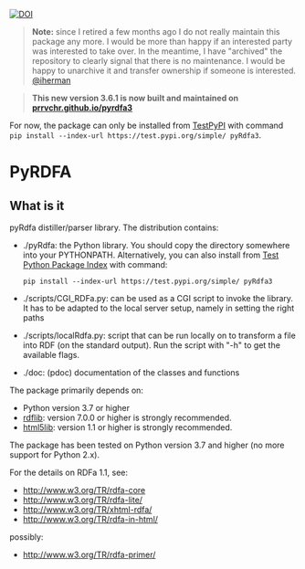 
[![DOI](https://zenodo.org/badge/doi/10.5281/zenodo.14547.svg)](http://dx.doi.org/10.5281/zenodo.14547)

> **Note:** since I retired a few months ago I do not really maintain this package any more. I would be more than happy if an interested party was interested to take over. In the meantime, I have "archived" the repository to clearly signal that there is no maintenance. I would be happy to unarchive it and transfer ownership if someone is interested.    
> [@iherman](https://github.com/iherman)

> **This new version 3.6.1 is now built and maintained on [prrvchr.github.io/pyrdfa3](https://github.com/prrvchr/pyrdfa3/)**

For now, the package can only be installed from [TestPyPI](https://test.pypi.org/project/pyRdfa3/) with command `pip install --index-url https://test.pypi.org/simple/ pyRdfa3`.

PyRDFA
======


What is it
----------

pyRdfa distiller/parser library. The distribution contains:

- ./pyRdfa: the Python library. You should copy the directory somewhere into your PYTHONPATH.
  Alternatively, you can also install from [Test Python Package Index](https://test.pypi.org/project/pyRdfa3/) with command:

    `pip install --index-url https://test.pypi.org/simple/ pyRdfa3`

- ./scripts/CGI_RDFa.py: can be used as a CGI script to invoke the library.
  It has to be adapted to the local server setup, namely in setting the right paths

- ./scripts/localRdfa.py: script that can be run locally on to transform
  a file into RDF (on the standard output). Run the script with "-h" to
  get the available flags.

- ./doc: (pdoc) documentation of the classes and functions

The package primarily depends on:
- Python version 3.7 or higher
- [rdflib](https://pypi.org/project/rdflib/7.0.0/): version 7.0.0 or higher is strongly recommended.
- [html5lib](https://pypi.org/project/html5lib/1.1/): version 1.1 or higher is strongly recommended.

The package has been tested on Python version 3.7 and higher (no more support for Python 2.x).

For the details on RDFa 1.1, see:

- <http://www.w3.org/TR/rdfa-core>
- <http://www.w3.org/TR/rdfa-lite/>
- <http://www.w3.org/TR/xhtml-rdfa/>
- <http://www.w3.org/TR/rdfa-in-html/>

possibly:

- <http://www.w3.org/TR/rdfa-primer/>
